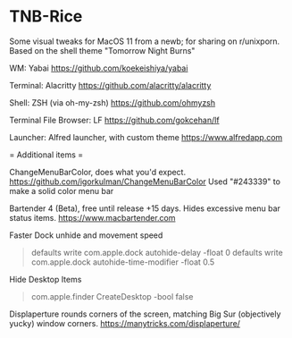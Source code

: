 # TNB-Rice
Some visual tweaks for MacOS 11 from a newb; for sharing on r/unixporn. Based on the shell theme "Tomorrow Night Burns"

WM: Yabai
https://github.com/koekeishiya/yabai

Terminal: Alacritty
https://github.com/alacritty/alacritty

Shell: ZSH (via oh-my-zsh) https://github.com/ohmyzsh

Terminal File Browser: LF
https://github.com/gokcehan/lf

Launcher: Alfred launcher, with custom theme
https://www.alfredapp.com

= Additional items =

ChangeMenuBarColor, does what you'd expect.
https://github.com/igorkulman/ChangeMenuBarColor
Used "#243339" to make a solid color menu bar

Bartender 4 (Beta), free until release +15 days. Hides excessive menu bar status items. 
https://www.macbartender.com

Faster Dock unhide and movement speed
>defaults write com.apple.dock autohide-delay -float 0
>defaults write com.apple.dock autohide-time-modifier -float 0.5

Hide Desktop Items
>com.apple.finder CreateDesktop -bool false

Displaperture rounds corners of the screen, matching Big Sur (objectively yucky) window corners.
https://manytricks.com/displaperture/
